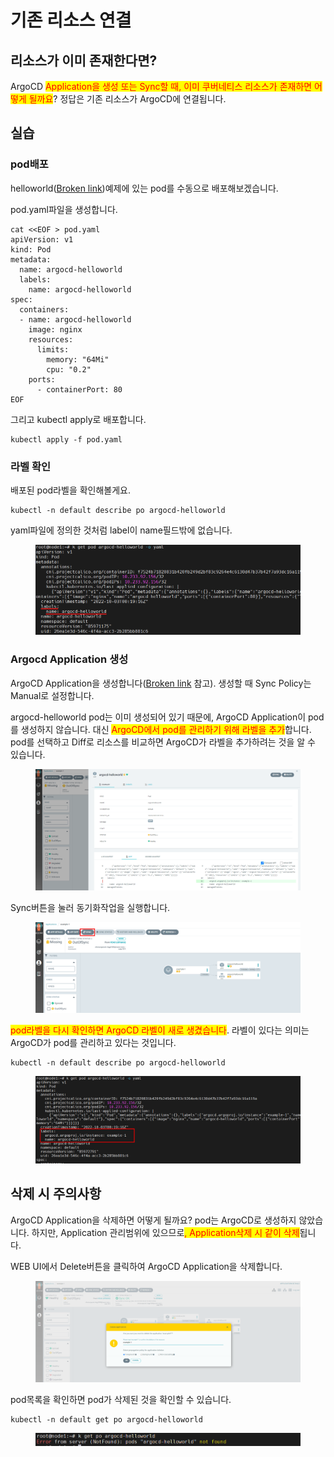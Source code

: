 # 기존 리소스 연결

## 리소스가 이미 존재한다면?

ArgoCD <mark style="color:red;">Application을 생성 또는 Sync할 때, 이미 쿠버네티스 리소스가 존재하면 어떻게 될까요</mark>? 정답은 기존 리소스가 ArgoCD에 연결됩니다.



## 실습

### pod배포

helloworld([Broken link](broken-reference "mention"))예제에 있는 pod를 수동으로 배포해보겠습니다.



pod.yaml파일을 생성합니다.

```shell
cat <<EOF > pod.yaml
apiVersion: v1
kind: Pod
metadata:
  name: argocd-helloworld
  labels:
    name: argocd-helloworld
spec:
  containers:
  - name: argocd-helloworld
    image: nginx
    resources:
      limits:
        memory: "64Mi"
        cpu: "0.2"
    ports:
      - containerPort: 80
EOF
```



그리고 kubectl apply로 배포합니다.

```shell
kubectl apply -f pod.yaml
```



### 라벨 확인

배포된 pod라벨을 확인해볼게요.

```shell
kubectl -n default describe po argocd-helloworld
```



yaml파일에 정의한 것처럼 label이 name필드밖에 없습니다.

<figure><img src="../.gitbook/assets/image (146).png" alt=""><figcaption></figcaption></figure>

### Argocd Application 생성

ArgoCD Application을 생성합니다([Broken link](broken-reference "mention") 참고). 생성할 때 Sync Policy는 Manual로 설정합니다.



argocd-helloworld pod는 이미 생성되어 있기 때문에, ArgoCD Application이 pod를 생성하지 않습니다. 대신 <mark style="color:red;">ArgoCD에서 pod를 관리하기 위해 라벨을 추가</mark>합니다. pod를 선택하고 Diff로 리소스를 비교하면 ArgoCD가 라벨을 추가하려는 것을 알 수 있습니다.

<figure><img src="../.gitbook/assets/image (157).png" alt=""><figcaption></figcaption></figure>



Sync버튼을 눌러 동기화작업을 실행합니다.

<figure><img src="../.gitbook/assets/image (134).png" alt=""><figcaption></figcaption></figure>



<mark style="color:red;">pod라벨을 다시 확인하면 ArgoCD 라벨이 새로 생겼습니다</mark>. 라벨이 있다는 의미는 ArgoCD가 pod를 관리하고 있다는 것입니다.

```shell
kubectl -n default describe po argocd-helloworld
```

<figure><img src="../.gitbook/assets/image (118).png" alt=""><figcaption></figcaption></figure>

## 삭제 시 주의사항

ArgoCD Application을 삭제하면 어떻게 될까요? pod는 ArgoCD로 생성하지 않았습니다. 하지만, Application 관리범위에 있으므로<mark style="color:red;">, Application삭제 시 같이 삭제</mark>됩니다.



WEB UI에서 Delete버튼을 클릭하여 ArgoCD Application을 삭제합니다.

<figure><img src="../.gitbook/assets/image (140).png" alt=""><figcaption></figcaption></figure>



pod목록을 확인하면 pod가 삭제된 것을 확인할 수 있습니다.

```shell
kubectl -n default get po argocd-helloworld
```

<figure><img src="../.gitbook/assets/image (114).png" alt=""><figcaption></figcaption></figure>
